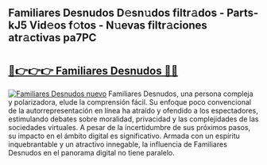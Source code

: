 ## Familiares Desnudos D𝚎sn𝚞dos filtr𝚊dos - Parts-kJ5 Vid𝚎os f𝚘tos - N𝚞evas filtr𝚊ciones atr𝚊ctivas pa7PC

# <h2><a href="http://mbcr41n.tromn.icu/?c=Familiares+Desnudos">🔗👉👉👉 Familiares Desnudos 🔗🔗</a></h2>

[![Familiares Desnudos nuevo](https://i.imgur.com/pEAQMta.gif)](http://mbcr41n.tromn.icu/?c=Familiares+Desnudos)
Familiares Desnudos, una persona compleja y polarizadora, elude la comprensión fácil. Su enfoque poco convencional de la autorrepresentación en línea ha atraído y ofendido a los espectadores, estimulando debates sobre moralidad, privacidad y las complejidades de las sociedades virtuales. A pesar de la incertidumbre de sus próximos pasos, su impacto en el ámbito digital es significativo. Armada con un espíritu inquebrantable y un atractivo innegable, la influencia de Familiares Desnudos en el panorama digital no tiene paralelo.
